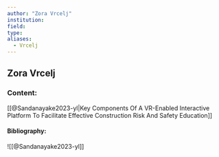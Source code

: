 ```yaml
---
author: "Zora Vrcelj"
institution:
field:
type:
aliases:
  - Vrcelj
---
```


## Zora Vrcelj

### Content:
[[@Sandanayake2023-yl|Key Components Of A VR-Enabled Interactive Platform To Facilitate Effective Construction Risk And Safety Education]]

#### Bibliography:

![[@Sandanayake2023-yl]]